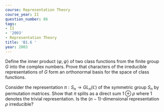 ```yaml
---
course: Representation Theory
course_year: II
question_number: 86
tags:
- II
- '2003'
- Representation Theory
title: 'B1.6 '
year: 2003
---
```



Define the inner product $\langle\varphi, \psi\rangle$ of two class functions from the finite group $G$ into the complex numbers. Prove that characters of the irreducible representations of $G$ form an orthonormal basis for the space of class functions.

Consider the representation $\pi: S_{n} \rightarrow G L_{n}(\mathbb{C})$ of the symmetric group $S_{n}$ by permutation matrices. Show that $\pi$ splits as a direct sum $1 \oplus \rho$ where 1 denotes the trivial representation. Is the $(n-1)$-dimensional representation $\rho$ irreducible?